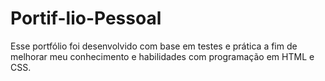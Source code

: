 # Portif-lio-Pessoal
Esse portfólio foi desenvolvido com base em testes e prática a fim de melhorar meu conhecimento e habilidades com programação em HTML e CSS.
